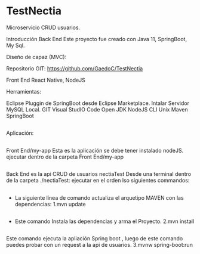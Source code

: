 # TestNectia

Microservicio CRUD usuarios.

Introducción
Back End
Este proyecto fue creado con Java 11, SpringBoot, My Sql.


Diseño de capaz (MVC):

Repositorio GIT: https://github.com/GaedoC/TestNectia

Front End
React Native, NodeJS

Herramientas:

Eclipse
Pluggin de SpringBoot desde Eclipse Marketplace.
Intalar Servidor MySQL Local.
GIT
Visual StudIO Code
Open JDK
NodeJS
CLI Unix
Maven
SpringBoot
##
Aplicación:
##
Front End/my-app Esta es la aplicación se debe tener instalado nodeJS.
ejecutar dentro de la carpeta Front End/my-app
##
Back End
 es la api CRUD de usuarios nectiaTest
    Desde una terminal dentro de la carpeta ./nectiaTest: ejecutar en el orden lso siguientes commandos: 
##
- La siguiente línea de comando actualiza el arquetipo MAVEN con las dependencias:
1.mvn update
##
- Este comando Instala las dependencias y arma el Proyecto.
2.mvn install
##
Este comando ejecuta la apliación Spring boot , luego de este comando puedes probar con un request a la api de usuarios.
3.mvnw spring-boot:run



